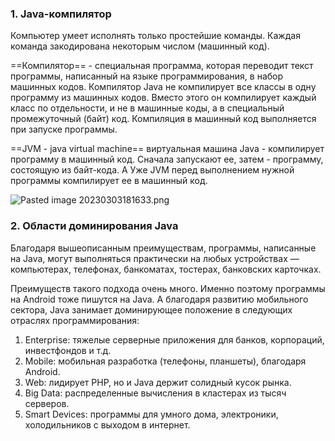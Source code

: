 
### 1. Java-компилятор

Компьютер умеет исполнять только простейшие  команды. Каждая команда закодирована некоторым числом (машинный код).

==Компилятор== - специальная программа, которая переводит текст программы, написанный на языке программирования, в набор машинных кодов.
Компилятор Java не компилирует все классы в одну программу из машинных кодов. Вместо этого он компилирует каждый класс по отдельности, и не в машинные коды, а в специальный промежуточный (байт) код. Компиляция в машинный код выполняется при запуске программы.

==JVM - java virtual machine== виртуальная машина Java - компилирует программу в машинный код. Сначала запускают ее, затем - программу, состоящую из байт-кода. А Уже JVM перед выполнением нужной программы компилирует ее в машинный код.

![Pasted image 20230303181633.png](..%2F..%2F..%2F..%2FAppData%2FLocal%2FTemp%2FPasted%20image%2020230303181633.png)

### 2. Области доминирования Java

Благодаря вышеописанным преимуществам, программы, написанные на Java, могут выполняться практически на любых устройствах — компьютерах, телефонах, банкоматах, тостерах, банковских карточках.

Преимуществ такого подхода очень много. Именно поэтому программы на Android тоже пишутся на Java. А благодаря развитию мобильного сектора, Java занимает доминирующее положение в следующих отраслях программирования:

1.  Enterprise: тяжелые серверные приложения для банков, корпораций, инвестфондов и т.д.
2.  Mobile: мобильная разработка (телефоны, планшеты), благодаря Android.
3.  Web: лидирует PHP, но и Java держит солидный кусок рынка.
4.  Big Data: распределенные вычисления в кластерах из тысяч серверов.
5.  Smart Devices: программы для умного дома, электроники, холодильников с выходом в интернет.